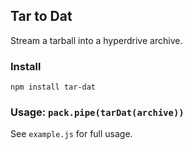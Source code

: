 ## Tar to Dat

Stream a tarball into a hyperdrive archive.

### Install

```
npm install tar-dat
```

### Usage: `pack.pipe(tarDat(archive))`

See `example.js` for full usage.